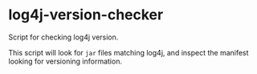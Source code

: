 # log4j-version-checker
Script for checking log4j version.

This script will look for `jar` files matching log4j, and inspect the manifest looking for versioning information.